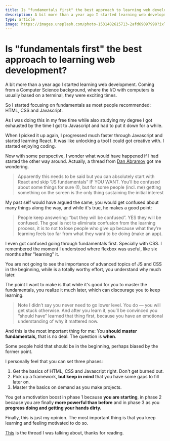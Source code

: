 ```yaml
---
title: Is "fundamentals first" the best approach to learning web development?
description: A bit more than a year ago I started learning web development. Coming from a Computer Science background, where the I/O with computers is usually based on a terminal, they were exciting times. So I started focusing on fundamentals as most people recommended HTML, CSS and Javascript. 
type: article
image: https://images.unsplash.com/photo-1531482615713-2afd69097998?ixlib=rb-1.2.1&ixid=eyJhcHBfaWQiOjEyMDd9&auto=format&fit=crop&w=640&q=80
---
```


# Is "fundamentals first" the best approach to learning web development?

A bit more than a year ago I started learning web development. Coming from a Computer Science background, where the I/O with computers is usually based on a terminal, they were exciting times. 

So I started focusing on fundamentals as most people recommended: HTML, CSS and Javascript. 

As I was doing this in my free time while also studying my degree I got exhausted by the time I got to Javascript and had to put it down for a while.

When I picked it up again, I progressed much faster through Javascript and started learning React. It was like unlocking a tool I could got creative with. I started enjoying coding.

Now with some perspective, I wonder what would have happened if I had started the other way around. Actually, a thread from [Dan Abramov](https://twitter.com/dan_abramov) got me wondering.

> Apparently this needs to be said but you can absolutely start with React and skip “JS fundamentals” IF YOU WANT. You’ll be confused about some things for sure (!), but for some people (incl. me) getting something on the screen is the only thing sustaining the initial interest

My past self would have argued the same, you would get confused about many things along the way, and while it's true, he makes a good point:

> People keep answering: “but they will be confused”. YES they will be confused. The goal is not to eliminate confusion from the learning process, it is to not to lose people who give up because what they’re learning feels too far from what they want to be doing (make an app).

I even got confused going through fundamentals first. Specially with CSS. I remembered the moment I understood where flexbox was useful, like six months after "learning" it. 

You are not going to see the importance of advanced topics of JS and CSS in the beginning, while is a totally worthy effort, you understand why much later. 

The point I want to make is that while it's good for you to master the fundamentals, you realize it much later, which can discourage you to keep learning.

> Note I didn’t say you never need to go lower level. You do — you will get stuck otherwise. And after you learn it, you’ll be convinced you “should have” learned that thing first, because you have an emotional understanding of why it mattered now.

And this is the most important thing for me: You **should master fundamentals,** that is no deal. The question is **when**. 

Some people hold that should be in the beginning, perhaps biased by the former point. 

I personally feel that you can set three phases:

1. Get the basics of HTML, CSS and Javascript right. Don't get burned out.
2. Pick up a framework, **but keep in mind** that you have some gaps to fill later on. 
3. Master the basics on demand as you make projects.

You get a motivation boost in phase 1 because **you are starting**, in phase 2 because you are finally **more powerful than before** and in phase 3 as you **progress doing and getting your hands dirty.**

Finally, this is just my opinion. The most important thing is that you keep learning and feeling motivated to do so.

[This](https://twitter.com/dan_abramov/status/1295667530800025600?s=20) is the thread I was talking about, thanks for reading.